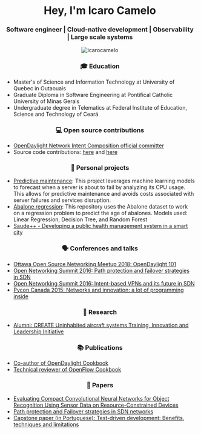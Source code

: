 <h1 align="center">Hey, I'm lcaro Camelo</h1>
<h3 align="center">Software engineer | Cloud-native development | Observability | Large scale systems</h3>

<p align="center"> <img src="https://komarev.com/ghpvc/?username=icarocamelo&label=Profile%20views&color=0e75b6&style=flat" alt="icarocamelo" /> </p>

<!--
<h3 align="center">Languages and Tools</h3>
<p align="left"> <a href="https://aws.amazon.com" target="_blank" rel="noreferrer"> <img src="https://raw.githubusercontent.com/devicons/devicon/master/icons/amazonwebservices/amazonwebservices-original-wordmark.svg" alt="aws" width="40" height="40"/> </a> <a href="https://www.gnu.org/software/bash/" target="_blank" rel="noreferrer"> <img src="https://www.vectorlogo.zone/logos/gnu_bash/gnu_bash-icon.svg" alt="bash" width="40" height="40"/> </a> <a href="https://www.w3schools.com/cs/" target="_blank" rel="noreferrer"> <img src="https://raw.githubusercontent.com/devicons/devicon/master/icons/csharp/csharp-original.svg" alt="csharp" width="40" height="40"/> </a> <a href="https://www.docker.com/" target="_blank" rel="noreferrer"> <img src="https://raw.githubusercontent.com/devicons/devicon/master/icons/docker/docker-original-wordmark.svg" alt="docker" width="40" height="40"/> </a> <a href="https://www.elastic.co" target="_blank" rel="noreferrer"> <img src="https://www.vectorlogo.zone/logos/elastic/elastic-icon.svg" alt="elasticsearch" width="40" height="40"/> </a> <a href="https://flask.palletsprojects.com/" target="_blank" rel="noreferrer"> <img src="https://www.vectorlogo.zone/logos/pocoo_flask/pocoo_flask-icon.svg" alt="flask" width="40" height="40"/> </a> <a href="https://git-scm.com/" target="_blank" rel="noreferrer"> <img src="https://www.vectorlogo.zone/logos/git-scm/git-scm-icon.svg" alt="git" width="40" height="40"/> </a> <a href="https://golang.org" target="_blank" rel="noreferrer"> <img src="https://raw.githubusercontent.com/devicons/devicon/master/icons/go/go-original.svg" alt="go" width="40" height="40"/> </a> <a href="https://grafana.com" target="_blank" rel="noreferrer"> <img src="https://www.vectorlogo.zone/logos/grafana/grafana-icon.svg" alt="grafana" width="40" height="40"/> </a> <a href="https://www.java.com" target="_blank" rel="noreferrer"> <img src="https://raw.githubusercontent.com/devicons/devicon/master/icons/java/java-original.svg" alt="java" width="40" height="40"/> </a> <a href="https://www.jenkins.io" target="_blank" rel="noreferrer"> <img src="https://www.vectorlogo.zone/logos/jenkins/jenkins-icon.svg" alt="jenkins" width="40" height="40"/> </a> <a href="https://kafka.apache.org/" target="_blank" rel="noreferrer"> <img src="https://www.vectorlogo.zone/logos/apache_kafka/apache_kafka-icon.svg" alt="kafka" width="40" height="40"/> </a> <a href="https://www.elastic.co/kibana" target="_blank" rel="noreferrer"> <img src="https://www.vectorlogo.zone/logos/elasticco_kibana/elasticco_kibana-icon.svg" alt="kibana" width="40" height="40"/> </a> <a href="https://kubernetes.io" target="_blank" rel="noreferrer"> <img src="https://www.vectorlogo.zone/logos/kubernetes/kubernetes-icon.svg" alt="kubernetes" width="40" height="40"/> </a> <a href="https://www.linux.org/" target="_blank" rel="noreferrer"> <img src="https://raw.githubusercontent.com/devicons/devicon/master/icons/linux/linux-original.svg" alt="linux" width="40" height="40"/> </a> <a href="https://www.mongodb.com/" target="_blank" rel="noreferrer"> <img src="https://raw.githubusercontent.com/devicons/devicon/master/icons/mongodb/mongodb-original-wordmark.svg" alt="mongodb" width="40" height="40"/> </a> <a href="https://www.nginx.com" target="_blank" rel="noreferrer"> <img src="https://raw.githubusercontent.com/devicons/devicon/master/icons/nginx/nginx-original.svg" alt="nginx" width="40" height="40"/> </a> <a href="https://pandas.pydata.org/" target="_blank" rel="noreferrer"> <img src="https://raw.githubusercontent.com/devicons/devicon/2ae2a900d2f041da66e950e4d48052658d850630/icons/pandas/pandas-original.svg" alt="pandas" width="40" height="40"/> </a> <a href="https://www.postgresql.org" target="_blank" rel="noreferrer"> <img src="https://raw.githubusercontent.com/devicons/devicon/master/icons/postgresql/postgresql-original-wordmark.svg" alt="postgresql" width="40" height="40"/> </a> <a href="https://postman.com" target="_blank" rel="noreferrer"> <img src="https://www.vectorlogo.zone/logos/getpostman/getpostman-icon.svg" alt="postman" width="40" height="40"/> </a> <a href="https://www.python.org" target="_blank" rel="noreferrer"> <img src="https://raw.githubusercontent.com/devicons/devicon/master/icons/python/python-original.svg" alt="python" width="40" height="40"/> </a> <a href="https://pytorch.org/" target="_blank" rel="noreferrer"> <img src="https://www.vectorlogo.zone/logos/pytorch/pytorch-icon.svg" alt="pytorch" width="40" height="40"/> </a> <a href="https://www.rabbitmq.com" target="_blank" rel="noreferrer"> <img src="https://www.vectorlogo.zone/logos/rabbitmq/rabbitmq-icon.svg" alt="rabbitMQ" width="40" height="40"/> </a> <a href="https://scikit-learn.org/" target="_blank" rel="noreferrer"> <img src="https://upload.wikimedia.org/wikipedia/commons/0/05/Scikit_learn_logo_small.svg" alt="scikit_learn" width="40" height="40"/> </a> <a href="https://seaborn.pydata.org/" target="_blank" rel="noreferrer"> <img src="https://seaborn.pydata.org/_images/logo-mark-lightbg.svg" alt="seaborn" width="40" height="40"/> </a> <a href="https://spring.io/" target="_blank" rel="noreferrer"> <img src="https://www.vectorlogo.zone/logos/springio/springio-icon.svg" alt="spring" width="40" height="40"/> </a> <a href="https://www.sqlite.org/" target="_blank" rel="noreferrer"> <img src="https://www.vectorlogo.zone/logos/sqlite/sqlite-icon.svg" alt="sqlite" width="40" height="40"/> </a> <a href="https://www.vagrantup.com/" target="_blank" rel="noreferrer"> <img src="https://www.vectorlogo.zone/logos/vagrantup/vagrantup-icon.svg" alt="vagrant" width="40" height="40"/> </a> </p>
-->

<h3 align="center">🎓 Education</h3>

- Master's of Science and Information Technology at University of Quebec in Outaouais 
- Graduate Diploma in Software Engineering at Pontifical Catholic University of Minas Gerais
- Undergraduate degree in Telematics at Federal Institute of Education, Science and Technology of Ceará

<h3 align="center">💻 Open source contributions</h3>

- [OpenDaylight Network Intent Composition official committer](https://lf-opendaylight.atlassian.net/wiki/spaces/ODL/pages/12525211/Network+Intent+Composition)
- Source code contributions: [here](https://git.opendaylight.org/gerrit/q/owner:icamelo%2540inocybe.com) and [here](https://git.opendaylight.org/gerrit/q/owner:icarorvc%2540gmail.com)

<h3 align="center">📝 Personal projects</h3>

- [Predictive maintenance](https://github.com/icarocamelo/Elements-of-Applied-AI): This project leverages machine learning models to forecast when a server is about to fail by analyzing its CPU usage. This allows for predictive maintenance and avoids costs associated with server failures and services disruption.
- [Abalone regression](https://github.com/icarocamelo/AbaloneRegression): This repository uses the Abalone dataset to work on a regression problem to predict the age of abalones. Models used: Linear Regression, Decision Tree, and Random Forest
- [Saude++ - Developing a public health management system in a smart city](https://github.com/icarocamelo/software-engineering-postgraduate/tree/master/tcc-final-project)

  
<h3 align="center">🗣️ Conferences and talks</h3>

- [Ottawa Open Source Networking Meetup 2018: OpenDaylight 101](https://www.cengn.ca/information-centre/news/events/nov-2018-open-source-meetup/)
- [Open Networking Summit 2016: Path protection and failover strategies in SDN](http://events17.linuxfoundation.org/sites/events/files/slides/Path%2520protection%2520and%2520failover%2520strategies%2520in%2520SDN%2520networks.pdf&ved=2ahUKEwiHgfHAvNaLAxVdzAIHHeK_Ag8QFnoECCgQAQ&usg=AOvVaw3lLkAENmY4vYTtW4qb0qLH)
- [Open Networking Summit 2016: Intent-based VPNs and its future in SDN](http://events17.linuxfoundation.org/sites/events/files/slides/ONS_Intent-based%2520VPNs%2520and%2520its%2520future%2520in%2520SDN.pdf&ved=2ahUKEwin_-7qu9aLAxWq3wIHHQv_OD4QFnoECCMQAQ&usg=AOvVaw19vhlcUXNQwD8P46GGQnnj)
- [Pycon Canada 2015: Networks and innovation: a lot of programming inside](https://2015.pycon.ca/en/schedule/)

<h3 align="center">🔬 Research</h3>

- [Alumni: CREATE Uninhabited aircraft systems Training, Innovation and Leadership Initiative](https://carleton.ca/utili/icaro-ramon-veras-camelo/)

<h3 align="center">📚 Publications</h3>

- [Co-author of OpenDaylight Cookbook](https://www.packtpub.com/en-ca/product/opendaylight-cookbook-9781786469052)
- [Technical reviewer of OpenFlow Cookbook](https://www.packtpub.com/en-us/product/openflow-cookbook-9781783987948)


<h3 align="center">📝 Papers</h3>

- [Evaluating Compact Convolutional Neural Networks for Object Recognition Using Sensor Data on Resource-Constrained Devices](https://www.mdpi.com/2673-4591/58/1/6)
- [Path protection and Failover strategies in SDN networks](http://events17.linuxfoundation.org/sites/events/files/slides/Path%20protection%20and%20failover%20strategies%20in%20SDN%20networks.pdf)
- [Capstone paper (in Portuguese): Test-driven development: Benefits, techniques and limitations](https://drive.google.com/file/d/0BximnxP_c76nNjliMTk0NWYtNTYwOS00MDA3LWI0MGUtZmU2MWIxZWQ1NzAz/view?usp=sharing&resourcekey=0-rkcJU1jlpusb_oXyDg6UAQ)




